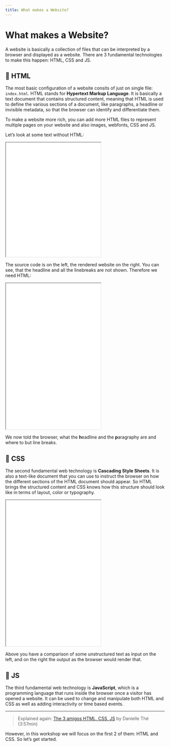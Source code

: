 ```yaml
---
title: What makes a Website?
---
```


# What makes a Website?

A website is basically a collection of files that can be interpreted by a browser and displayed as a website. There are 3 fundamental technologies to make this happen: HTML, CSS and JS.

## 📑 HTML
The most basic configuration of a website consits of just on single file: `index.html`. HTML stands for **Hypertext Markup Language**. It is basically a text document that contains structured content, meaning that HTML is used to define the various sections of a document, like paragraphs, a headline or invisible metadata, so that the browser can identify and differentiate them.

To make a website more rich, you can add more HTML files to represent multiple pages on your website and also images, webfonts, CSS and JS.

Let’s look at some text without HTML:

<iframe height="360" src="/examples/er-ists-1/embed"></iframe>

The source code is on the left, the rendered website on the right. You can see, that the headline and all the linebreaks are not shown. Therefore we need HTML:

<iframe height="460" src="/examples/er-ists-2/embed"></iframe>

We now told the browser, what the **h**eadline and the **p**aragraphy are and where to but line breaks.

## 🎨 CSS
The second fundamental web technology is **Cascading Style Sheets**. It is also a text-like document that you can use to instruct the browser on how the different sections of the HTML document should appear.
So HTML brings the structured content and CSS knows how this structure should look like in terms of layout, color or typography.

<iframe height="460" src="/examples/er-ists-3/embed?html=false"></iframe>

Above you have a comparison of some unstructured text as input on the left, and on the right the output as the browser would render that.

## 💫 JS
The third fundamental web technology is **JavaScript**, which is a programming language that runs inside the browser once a visitor has opened a website. It can be used to change and manipulate both HTML and CSS as well as adding interactivity or time based events.

----

> Explained again: [The 3 amigos HTML, CSS, JS](https://www.youtube.com/watch?v=gT0Lh1eYk78) by Danielle Thé (3:57min)

However, in this workshop we will focus on the first 2 of them: HTML and CSS. So let’s get started.
